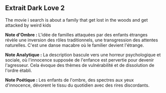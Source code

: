 ## Extrait Dark Love 2

The movie i search is about a family that get lost in the woods and get attacked by weird kids

**Note d'Ombre :** L'idée de familles attaquées par des enfants étranges révèle une inversion des rôles traditionnels, une transgression des attentes naturelles. C'est une danse macabre où le familier devient l'étrange.

**Note Analytique :** La description bascule vers une horreur psychologique et sociale, où l'innocence supposée de l'enfance est pervertie pour devenir l'agresseur. Cela évoque des thèmes de vulnérabilité et de dissolution de l'ordre établi.

**Note Poétique :** Les enfants de l'ombre, des spectres aux yeux d'innocence, dévorent le tissu du quotidien avec des rires discordants.
